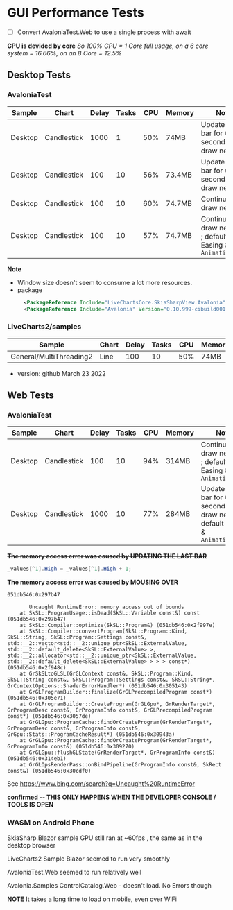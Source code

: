 # GUI Performance Tests

- [ ] Convert AvaloniaTest.Web to use a single process with await

**CPU is devided by core**
_So 100% CPU = 1 Core full usage, on a 6 core system = 16.66%, on an 8 Core = 12.5%_


## Desktop Tests

### AvaloniaTest

Sample                  | Chart         | Delay | Tasks | CPU   | Memory    | Notes
------------------------|---------------|-------|-------|-------|-----------|--------------------------------------
Desktop                 | Candlestick   | 1000  | 1     | 50%   | 74MB      | Update same bar for 60 seconds, then draw new line
Desktop                 | Candlestick   | 100   | 10    | 56%   | 73.4MB    | Update same bar for 60 seconds, then draw new line
Desktop                 | Candlestick   | 100   | 10    | 60%   | 74.7MB    | Continually draw new bars
Desktop                 | Candlestick   | 100   | 10    | 57%   | 74.7MB    | Continually draw new bars ; default Easing & `AnimationSpeed`

**Note**
- Window size doesn't seem to consume a lot more resources.
- package
  ```xml
    <PackageReference Include="LiveChartsCore.SkiaSharpView.Avalonia" Version="2.0.0-beta.101" />
    <PackageReference Include="Avalonia" Version="0.10.999-cibuild0019370-beta" />
  ```




### LiveCharts2/samples

Sample                  | Chart         | Delay | Tasks | CPU   | Memory
------------------------|---------------|-------|-------|-------|-------------
General/MultiThreading2 | Line          | 100   | 10    | 50%   | 74MB

- version: github March 23 2022


## Web Tests

### AvaloniaTest

Sample                  | Chart         | Delay | Tasks | CPU   | Memory    | Notes
------------------------|---------------|-------|-------|-------|-----------|--------------------------------------
Desktop                 | Candlestick   | 100   | 10    | 94%   | 314MB    | Continually draw new bars ; default Easing & `AnimationSpeed`
Desktop                 | Candlestick   | 1000  | 10    | 77%   | 284MB    | Update same bar for 60 seconds, then draw new line ; default Easing & `AnimationSpeed`

~~**The memory access error was caused by UPDATING THE LAST BAR**~~
```cs
_values[^1].High = _values[^1].High + 1;
```


**The memory access error was caused by MOUSING OVER**

```
051db546:0x297b47 
        
       Uncaught RuntimeError: memory access out of bounds
    at SkSL::ProgramUsage::isDead(SkSL::Variable const&) const (051db546:0x297b47)
    at SkSL::Compiler::optimize(SkSL::Program&) (051db546:0x2f997e)
    at SkSL::Compiler::convertProgram(SkSL::Program::Kind, SkSL::String, SkSL::Program::Settings const&, std::__2::vector<std::__2::unique_ptr<SkSL::ExternalValue, std::__2::default_delete<SkSL::ExternalValue> >, std::__2::allocator<std::__2::unique_ptr<SkSL::ExternalValue, std::__2::default_delete<SkSL::ExternalValue> > > > const*) (051db546:0x2f948c)
    at GrSkSLtoGLSL(GrGLContext const&, SkSL::Program::Kind, SkSL::String const&, SkSL::Program::Settings const&, SkSL::String*, GrContextOptions::ShaderErrorHandler*) (051db546:0x305143)
    at GrGLProgramBuilder::finalize(GrGLPrecompiledProgram const*) (051db546:0x305e71)
    at GrGLProgramBuilder::CreateProgram(GrGLGpu*, GrRenderTarget*, GrProgramDesc const&, GrProgramInfo const&, GrGLPrecompiledProgram const*) (051db546:0x3057de)
    at GrGLGpu::ProgramCache::findOrCreateProgram(GrRenderTarget*, GrProgramDesc const&, GrProgramInfo const&, GrGpu::Stats::ProgramCacheResult*) (051db546:0x30943a)
    at GrGLGpu::ProgramCache::findOrCreateProgram(GrRenderTarget*, GrProgramInfo const&) (051db546:0x309270)
    at GrGLGpu::flushGLState(GrRenderTarget*, GrProgramInfo const&) (051db546:0x314eb1)
    at GrGLOpsRenderPass::onBindPipeline(GrProgramInfo const&, SkRect const&) (051db546:0x30cdf0)
```

See <https://www.bing.com/search?q=Uncaught%20RuntimeError>

**confirmed -- THIS ONLY HAPPENS WHEN THE DEVELOPER CONSOLE / TOOLS IS OPEN**

### WASM on Android Phone

SkiaSharp.Blazor sample GPU still ran at ~60fps , the same as in the desktop browser

LiveCharts2 Sample Blazor seemed to run very smoothly

AvaloniaTest.Web seemed to run relatively well

Avalonia.Samples ControlCatalog.Web - doesn't load. No Errors though

**NOTE** It takes a long time to load on mobile, even over WiFi